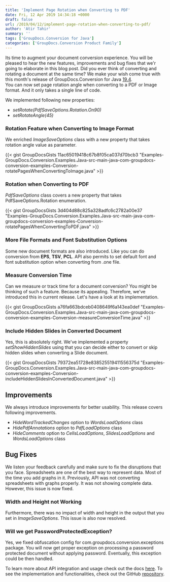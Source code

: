 ```yaml
---
title: 'Implement Page Rotation when Converting to PDF'
date: Fri, 12 Apr 2019 14:34:18 +0000
draft: false
url: /2019/04/12/implement-page-rotation-when-converting-to-pdf/
author: 'Atir Tahir'
summary: ''
tags: ['GroupDocs.Conversion for Java']
categories: ['GroupDocs.Conversion Product Family']
---
```


Its time to augment your document conversion experience. You will be pleased to hear the new features, improvements and bug fixes that we'r going to elaborate in this blog post. Did you ever think of converting and rotating a document at the same time? We make your wish come true with this month's release of GroupDocs.Conversion for Java [19.4](https://docs.groupdocs.com/display/conversionjava/GroupDocs.Conversion+for+Java+19.4+Release+Notes).  
You can now set page rotation angle when converting to a PDF or Image format. And it only takes a single line of code.

We implemented following new properties:  

*   _setRotate(PdfSaveOptions.Rotation.On90)_
*   _setRotateAngle(45)_

### Rotation Feature when Converting to Image Format

We enriched _ImageSaveOptions_ class with a new property that takes rotation angle value as parameter.

{{< gist GroupDocsGists 11ac65019418c67b8f05ca037d70bcb3 "Examples-GroupDocs.Conversion.Examples.Java-src-main-java-com-groupdocs-conversion-examples-Conversion-rotatePagesWhenConvertingToImage.java" >}}

### Rotation when Converting to PDF

_PdfSaveOptions_ class covers a new property that takes PdfSaveOptions.Rotation enumeration.

{{< gist GroupDocsGists 3d404d88c825a328adfc6c2782a00e37 "Examples-GroupDocs.Conversion.Examples.Java-src-main-java-com-groupdocs-conversion-examples-Conversion-rotatePagesWhenConvertingToPDF.java" >}}

### More File Formats and Font Substitution Options

Some new document formats are also introduced. Like you can do conversion from **EPS**, **TSV**, **PCL**. API also permits to set default font and font substitution option when converting from .one file.

### Measure Conversion Time

Can we measure or track time for a document conversion? You might be thinking of such a feature. Because its appealing. Therefore, we've introduced this in current release. Let's have a look at its implementation.

{{< gist GroupDocsGists a76fa663bdceb0408649f6a143ea0def "Examples-GroupDocs.Conversion.Examples.Java-src-main-java-com-groupdocs-conversion-examples-Conversion-measureConversionTime.java" >}}

### Include Hidden Slides in Converted Document

Yes, this is absolutely right. We've implemented a property _setShowHiddenSlides_ using that you can decide either to convert or skip hidden slides when converting a Slide document.

{{< gist GroupDocsGists 79372ea51728e838525519411556375d "Examples-GroupDocs.Conversion.Examples.Java-src-main-java-com-groupdocs-conversion-examples-Conversion-includeHiddenSlidesInConvertedDocument.java" >}}

## Improvements

We always introduce improvements for better usability. This release covers following improvements.

*   _HideWordTrackedChanges_ option to _WordsLoadOptions_ class
*   _HidePdfAnnotations_ option to _PdfLoadOptions_ class
*   _HideComments_ option to _CellsLoadOptions_, _SlidesLoadOptions_ and _WordsLoadOptions_ class

## Bug Fixes

We listen your feedback carefully and make sure to fix the disruptions that you face. Spreadsheets are one of the best way to represent data. Most of the time you add graphs in it. Previously, API was not converting spreadsheets with graphs properly. It was not showing complete data. However, this issue is now fixed.

### Width and Height not Working

Furthermore, there was no impact of width and height in the output that you set in _ImageSaveOptions_. This issue is also now resolved.

### Will we get PasswordProtectedException?

Yes, we fixed obfuscation config for com.groupdocs.conversion.exceptions package. You will now get proper exception on processing a password protected document without applying password. Eventually, this exception could be then handled.

To learn more about API integration and usage check out the docs [here](https://docs.groupdocs.com/display/conversionjava/Home). To see the implementation and functionalities, check out the GitHub [repository](https://github.com/groupdocs-conversion/GroupDocs.Conversion-for-Java).





